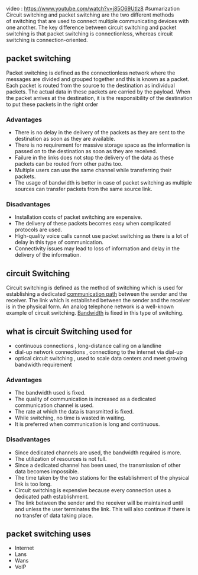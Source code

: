 video : https://www.youtube.com/watch?v=j85O69Utlz8
#sumarization  
Circuit switching and packet switching are the two different methods of switching that are used to connect multiple communicating devices with one another. The key difference between circuit switching and packet switching is that packet switching is connectionless, whereas circuit switching is connection-oriented.
## packet switching 
Packet switching is defined as the connectionless network where the messages are divided and grouped together and this is known as a packet. Each packet is routed from the source to the destination as individual packets. The actual data in these packets are carried by the payload. When the packet arrives at the destination, it is the responsibility of the destination to put these packets in the right order

### Advantages

-   There is no delay in the delivery of the packets as they are sent to the destination as soon as they are available.
-   There is no requirement for massive storage space as the information is passed on to the destination as soon as they are received.
-   Failure in the links does not stop the delivery of the data as these packets can be routed from other paths too.
-   Multiple users can use the same channel while transferring their packets.
-   The usage of bandwidth is better in case of packet switching as multiple sources can transfer packets from the same source link.

### Disadvantages

-   Installation costs of packet switching are expensive.
-   The delivery of these packets becomes easy when complicated protocols are used.
-   High-quality voice calls cannot use packet switching as there is a lot of delay in this type of communication.
-   Connectivity issues may lead to loss of information and delay in the delivery of the information.
## circuit Switching 
Circuit switching is defined as the method of switching which is used for establishing a dedicated [communication path](https://byjus.com/jee/communication-systems/) between the sender and the receiver. The link which is established between the sender and the receiver is in the physical form. An analog telephone network is a well-known example of circuit switching. [Bandwidth](https://byjus.com/physics/what-is-bandwidth-of-a-signal-how-is-bandwidth-measured/) is fixed in this type of switching.
## what is circuit Switching used for 
- continuous connections , long-distance calling on a landline 
- dial-up network connections , connectiong to the internet via dial-up 
- optical circuit switching , used to scale data centers and meet growing bandwidth requirement 
### Advantages 

-   The bandwidth used is fixed.
-   The quality of communication is increased as a dedicated communication channel is used.
-   The rate at which the data is transmitted is fixed.
-   While switching, no time is wasted in waiting.
-   It is preferred when communication is long and continuous.

### Disadvantages 

-   Since dedicated channels are used, the bandwidth required is more.
-   The utilization of resources is not full.
-   Since a dedicated channel has been used, the transmission of other data becomes impossible.
-   The time taken by the two stations for the establishment of the physical link is too long.
-   Circuit switching is expensive because every connection uses a dedicated path establishment.
-   The link between the sender and the receiver will be maintained until and unless the user terminates the link. This will also continue if there is no transfer of data taking place.
## packet switching uses 
- Internet 
- Lans 
- Wans 
- VoIP 